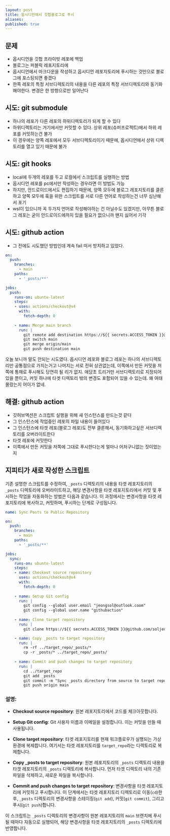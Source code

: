 ```yaml
---
layout: post
title: 옵시디언에서 깃헙블로그로 푸시
aliases: 
published: true
---
```


## 문제

- 옵시디언을 깃헙 프라이빗 레포에 백업
- 블로그는 퍼블릭 레포지토리에
- 옵시디언에서 마크다운을 작성하고 옵시디언 레포지토리에 푸시하는 것만으로 블로그에 포스팅되면 좋겠다
- 한쪽 레포의 특정 서브디렉토리의 내용을 다른 레포의 특정 서브디렉토리와 동기화해야한다. 변경은 한 방향으로만 일어난다

## 시도: git submodule

- 하나의 레포가 다른 레포의 하위디렉토리가 되게 할 수 있다
- 하위디렉토리는 거기에서만 커밋할 수 있다. 상위 레포(슈퍼프로젝트)에서 하위 레포를 커밋하는건 불가
- 이 경우에는 양쪽 레포에서 모두 서브디렉토리이기 때문에, 옵시디언에서 상위 디렉토리를 열고 있기 때문에 불가

## 시도: git hooks

- local에 두개의 레포를 두고 로컬에서 스크립트를 실행하는 방법
- 옵시디언 레포를 pc에서만 작성하는 경우라면 이 방법도 가능
- 하지만, 안드로이드에서도 편집하기 때문에, 양쪽 모두에 블로그 레포지토리를 클론하고 양쪽 모두에 훅을 위한 스크립트를 서로 다른 언어로 작성하는건 너무 심난해서 포기
- wsl이 있으니까 꼭 두가지 언어로 작성해야하는 건 아닐수도 있겠지만, 아무튼 블로그 레포는 굳이 안드로이드에까지 있을 필요가 없으니까 왠지 싫어서 기각

## 시도: github action

- 그 전에도 시도했던 방법인데 계속 fail 떠서 방치하고 있었다.
```yaml
on:
  push:
    branches:
      - main
    paths:
      - '_posts/**'

jobs:
  push:
    runs-on: ubuntu-latest
    steps:
    - uses: actions/checkout@v4
      with:
        fetch-depth: 0
        
    - name: Merge main branch
      run: |
        git remote add destination https://${{ secrets.ACCESS_TOKEN }}@github.com/soljeong/soljeong.github.io
        git switch main
        git merge origin/main
        git push destination main

```

오늘 보니까 말도 안되는 시도였다. 옵시디언 레포와 블로그 레포는 하나의 서브디렉토리만 공통점으로 가지는거고 나머지는 서로 전혀 상관없는데, 이쪽에서 만든 커밋을 저쪽에 통채로 푸시해도 당연히 될 리가 없지. 애당초 트리거만 서브디렉토리로 지정되어있을 뿐이고, 커밋 하나에 타겟 디렉토리 밖의 변경도 포함되어 있을 수 있는데. 왜 여태 몰랐는지 어이가 없네. 

## 해결: github action

- 깃허브액션은 스크립트 실행을 위해 새 인스턴스를 만드는것 같다
- 그 인스턴스에 작업중인 레포의 파일 내용이 들어있다
- 그 인스턴스에 타겟 레포(블로그 레포)도 전부 클론해서, 동기화하고싶은 서브디렉토리를 오버라이트한다
- 타겟 레포에 커밋한다
- 이쪽에서 만든 커밋을 저쪽에 그대로 푸시한다는게 얼마나 어처구니없는 짓이었는지

## 지피티가 새로 작성한 스크립트

기존 설명한 스크립트를 수정하여, `_posts` 디렉토리의 내용을 타겟 레포지토리의 `_posts` 디렉토리에 오버라이트하고, 해당 변경사항을 타겟 레포지토리에서 커밋 및 푸시하는 작업을 자동화하는 방법은 다음과 같습니다. 이 과정에서는 변경사항을 타겟 레포지토리에 복사하고, 커밋하며, 푸시하는 단계로 구성됩니다.

```yaml
name: Sync Posts to Public Repository

on:
  push:
    branches:
      - main
    paths:
      - '_posts/**'

jobs:
  sync:
    runs-on: ubuntu-latest
    steps:
    - name: Checkout source repository
      uses: actions/checkout@v4
      with:
        fetch-depth: 0
        
    - name: Setup Git config
      run: |
        git config --global user.email "jeongsol@outlook.coom"
        git config --global user.name "githubaction"
    
    - name: Clone target repository
      run: |
        git clone https://${{ secrets.ACCESS_TOKEN }}@github.com/soljeong/soljeong.github.io ../target_repo

    - name: Copy _posts to target repository
      run: |
        rm -rf ../target_repo/_posts/*
        cp -r _posts/* ../target_repo/_posts/
        
    - name: Commit and push changes to target repository
      run: |
        cd ../target_repo
        git add _posts
        git commit -m "Sync _posts directory from source to target repository"
        git push origin main
```

### 설명:

- **Checkout source repository**: 원본 레포지토리에서 코드를 체크아웃합니다.

- **Setup Git config**: Git 사용자 이름과 이메일을 설정합니다. 이는 커밋을 만들 때 사용됩니다.

- **Clone target repository**: 타겟 레포지토리를 현재 워크플로우가 실행되는 가상 환경에 복제합니다. 여기서는 타겟 레포지토리를 `target_repo`라는 디렉토리로 복제합니다.

- **Copy _posts to target repository**: 원본 레포지토리의 `_posts` 디렉토리 내용을 타겟 레포지토리의 `_posts` 디렉토리에 복사합니다. 먼저 타겟 디렉토리 내의 기존 파일을 삭제하고, 새로운 파일을 복사합니다.

- **Commit and push changes to target repository**: 변경사항을 타겟 레포지토리에 커밋하고 푸시합니다. 이 단계에서는 타겟 레포지토리 디렉토리로 이동(`cd`)한 후, `_posts` 디렉토리의 변경사항을 스테이징(`git add`), 커밋(`git commit`), 그리고 푸시(`git push`)합니다.

이 스크립트는 `_posts` 디렉토리의 변경사항이 원본 레포지토리의 `main` 브랜치에 푸시될 때마다 자동으로 실행되어, 해당 변경사항을 타겟 레포지토리의 `_posts` 디렉토리에 반영합니다.

